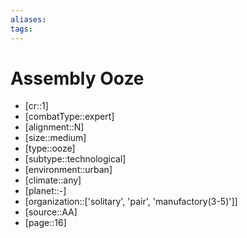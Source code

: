 ```yaml
---
aliases: 
tags: 
---
```


# Assembly Ooze

- [cr::1]
- [combatType::expert]
- [alignment::N]
- [size::medium]
- [type::ooze]
- [subtype::technological]
- [environment::urban]
- [climate::any]
- [planet::-]
- [organization::['solitary', 'pair', 'manufactory(3-5)']]
- [source::AA]
- [page::16]
